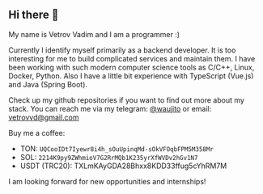 ## Hi there 👋

My name is Vetrov Vadim and I am a programmer :) 

Currently I identify myself primarily as a backend developer. It is too interesting for me to build complicated services and maintain them.
I have been working with such modern computer science tools as C/C++, Linux, Docker, Python. Also I have a little bit experience with TypeScript (Vue.js) and Java (Spring Boot).

Check up my github repositories if you want to find out more about my stack.
You can reach me via my telegram: [@waujito](https://t.me/waujito) or email: [vetrovvd@gmail.com](mailto:vetrovvd@gmail.com)

Buy me a coffee:
- TON: `UQCooIDt7Iyewr8i4h_sOuUpinqMd-sOkVFOqbFPM5M358Mr`
- SOL: `2214K9py9ZWhmioV7G2RrMQb1K235yrXfWVDv2hGv1N7`
- USDT (TRC20): TXLmKAyGDA28Bhxx8KDD33ffug5cYhRM7M

I am looking forward for new opportunities and internships!
